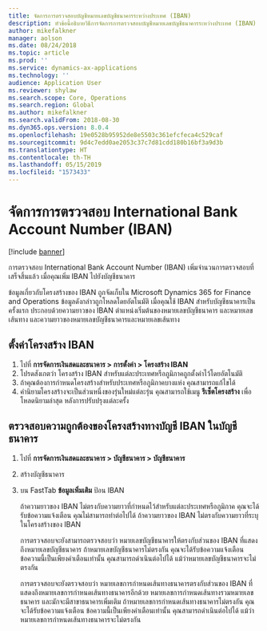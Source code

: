 ```yaml
---
title: จัดการการตรวจสอบบัญชีหมายเลขบัญชีธนาคารระหว่างประเทศ (IBAN)
description: หัวข้อนี้อธิบายวิธีการจัดการการตรวจสอบบัญชีหมายเลขบัญชีธนาคารระหว่างประเทศ (IBAN)
author: mikefalkner
manager: aolson
ms.date: 08/24/2018
ms.topic: article
ms.prod: ''
ms.service: dynamics-ax-applications
ms.technology: ''
audience: Application User
ms.reviewer: shylaw
ms.search.scope: Core, Operations
ms.search.region: Global
ms.author: mikefalkner
ms.search.validFrom: 2018-08-30
ms.dyn365.ops.version: 8.0.4
ms.openlocfilehash: 19e0528b95952de8e5503c361efcfeca4c529caf
ms.sourcegitcommit: 9d4c7edd0ae2053c37c7d81cdd180b16bf3a9d3b
ms.translationtype: HT
ms.contentlocale: th-TH
ms.lasthandoff: 05/15/2019
ms.locfileid: "1573433"
---
```

# <a name="manage-international-bank-account-number-iban-validation"></a>จัดการการตรวจสอบ International Bank Account Number (IBAN)

[!include [banner](../includes/banner.md)]

การตรวจสอบ International Bank Account Number (IBAN) เพิ่มจำนวนการตรวจสอบที่เสร็จสิ้นแล้ว เมื่อคุณเพิ่ม IBAN ไปยังบัญชีธนาคาร

ข้อมูลเกี่ยวกับโครงสร้างของ IBAN ถูกจัดเก็บใน Microsoft Dynamics 365 for Finance and Operations ข้อมูลดังกล่าวถูกโหลดโดยอัตโนมัติ เมื่อคุณใช้ IBAN สำหรับบัญชีธนาคารเป็นครั้งแรก ประกอบด้วยความยาวของ IBAN ตำแหน่งเริ่มต้นของหมายเลขบัญชีธนาคาร และหมายเลขเส้นทาง และความยาวของหมายเลขบัญชีธนาคารและหมายเลขเส้นทาง

## <a name="set-up-iban-structures"></a>ตั้งค่าโครงสร้าง IBAN

1. ไปที่ **การจัดการเงินสดและธนาคาร \> การตั้งค่า \> โครงสร้าง IBAN**
2. โปรดสังเกตว่า โครงสร้าง IBAN สำหรับแต่ละประเทศหรือภูมิภาคถูกตั้งค่าไว้โดยอัตโนมัติ
3. ถ้าคุณต้องการกำหนดโครงสร้างสำหรับประเทศหรือภูมิภาคบางแห่ง คุณสามารถแก้ไขได้
4. คำนิยามโครงสร้างจะเป็นส่วนหนึ่งของรุ่นใหม่แต่ละรุ่น คุณสามารถใช้เมนู **รีเซ็ตโครงสร้าง** เพื่อโหลดนิยามล่าสุด หลังการปรับปรุงแต่ละครั้ง

## <a name="validate-the-iban-structure-in-a-bank-account"></a>ตรวจสอบความถูกต้องของโครงสร้างทางบัญชี IBAN ในบัญชีธนาคาร

1. ไปที่ **การจัดการเงินสดและธนาคาร \> บัญชีธนาคาร \> บัญชีธนาคาร**
2. สร้างบัญชีธนาคาร
3. บน FastTab **ข้อมูลเพิ่มเติม** ป้อน IBAN

    ถ้าความยาวของ IBAN ไม่ตรงกับความยาวที่กำหนดไว้สำหรับแต่ละประเทศหรือภูมิภาค คุณจะได้รับข้อความแจ้งเตือน คุณไม่สามารถทำต่อไปได้ ถ้าความยาวของ IBAN ไม่ตรงกับความยาวที่ระบุในโครงสร้างของ IBAN

    การตรวจสอบจะยังสามารถตรวจสอบว่า หมายเลขบัญชีธนาคารให้ตรงกับส่วนของ IBAN ที่แสดงถึงหมายเลขบัญชีธนาคาร ถ้าหมายเลขบัญชีธนาคารไม่ตรงกัน คุณจะได้รับข้อความแจ้งเตือน ข้อความนี้เป็นเพียงคำเตือนเท่านั้น คุณสามารถดำเนินต่อไปได้ แม้ว่าหมายเลขบัญชีธนาคารจะไม่ตรงกัน

    การตรวจสอบจะยังตรวจสอบว่า หมายเลขการกำหนดเส้นทางธนาคารตรงกับส่วนของ IBAN ที่แสดงถึงหมายเลขการกำหนดเส้นทางธนาคารอีกด้วย หมายเลขการกำหนดเส้นทางรวมหมายเลขธนาคาร และมักจะมีสาขาธนาคารเพิ่มเติม ถ้าหมายเลขการกำหนดเส้นทางธนาคารไม่ตรงกัน คุณจะได้รับข้อความแจ้งเตือน ข้อความนี้เป็นเพียงคำเตือนเท่านั้น คุณสามารถดำเนินต่อไปได้ แม้ว่าหมายเลขการกำหนดเส้นทางธนาคารจะไม่ตรงกัน
